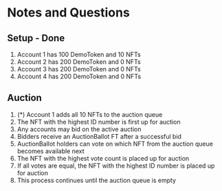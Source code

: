 # Notes and Questions

## Setup - Done

1. Account 1 has 100 DemoToken and 10 NFTs
2. Account 2 has 200 DemoToken and 0 NFTs
3. Account 3 has 200 DemoToken and 0 NFTs
4. Account 4 has 200 DemoToken and 0 NFTs

## Auction

1. (*) Account 1 adds all 10 NFTs to the auction queue
2. The NFT with the highest ID number is first up for auction
3. Any accounts may bid on the active auction
4. Bidders receive an AuctionBallot FT after a successful bid
5. AuctionBallot holders can vote on which NFT from the auction queue becomes available next
6. The NFT with the highest vote count is placed up for auction
7. If all votes are equal, the NFT with the highest ID number is placed up for auction
8. This process continues until the auction queue is empty
